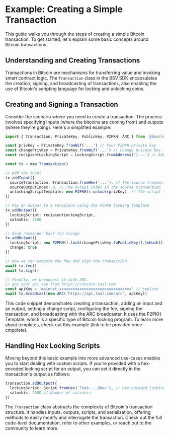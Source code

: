 # Example: Creating a Simple Transaction

This guide walks you through the steps of creating a simple Bitcoin transaction. To get started, let's explain some basic concepts around Bitcoin transactions.

## Understanding and Creating Transactions

Transactions in Bitcoin are mechanisms for transferring value and invoking smart contract logic. The `Transaction` class in the BSV SDK encapsulates the creation, signing, and broadcasting of transactions, also enabling the use of Bitcoin's scripting language for locking and unlocking coins.

## Creating and Signing a Transaction

Consider the scenario where you need to create a transaction. The process involves specifying inputs (where the bitcoins are coming from) and outputs (where they're going). Here's a simplified example:

```typescript
import { Transaction, PrivateKey, PublicKey, P2PKH, ARC } from '@bsv/sdk'

const privKey = PrivateKey.fromWif('...') // Your P2PKH private key
const changePrivKey = PrivateKey.fromWif('...') // Change private key (never re-use addresses)
const recipientLockingScript = LockingScript.fromAddress('1...') // Address of the recipient

const tx = new Transaction()

// Add the input
tx.addInput({
  sourceTransaction: Transaction.fromHex('...'), // The source transaction where the output you are spending was created,
  sourceOutputIndex: 0, // The output index in the source transaction
  unlockingScriptTemplate: new P2PKH().unlock(privKey), // The script template you are using to unlock the output, in this case P2PKH
})

// Pay an output to a recipient using the P2PKH locking template
tx.addOutput({
  lockingScript: recipientLockingScript,
  satoshis: 2500
})

// Send remainder back the change
tx.addOutput({
  lockingScript: new P2PKH().lock(changePrivKey.toPublicKey().toHash()),
  change: true
})

// Now we can compute the fee and sign the transaction
await tx.fee()
await tx.sign()

// Finally, we broadcast it with ARC.
// get your api key from https://console.taal.com
const apiKey = 'mainnet_xxxxxxxxxxxxxxxxxxxxxxxxxxxxxxxx' // replace
await tx.broadcast(new ARC('https://api.taal.com/arc', apiKey))
```

This code snippet demonstrates creating a transaction, adding an input and an output, setting a change script, configuring the fee, signing the transaction, and broadcasting with the ARC broadcaster. It uses the P2PKH Template, which is a specific type of Bitcoin locking program. To learn more about templates, check out this example (link to be provided once cmpplete).

## Handling Hex Locking Scripts

Moving beyond this basic example into more advanced use-cases enables you to start dealing with custom scripts. If you're provided with a hex-encoded locking script for an output, you can set it directly in the transaction's output as follows:

```typescript
transaction.addOutput({
  lockingScript: Script.fromHex('76a9....88ac'), // Hex-encoded locking script
  satoshis: 2500 // Number of satoshis
})
```

The `Transaction` class abstracts the complexity of Bitcoin's transaction structure. It handles inputs, outputs, scripts, and serialization, offering methods to easily modify and interrogate the transaction. Check out the full code-level documentation, refer to other examples, or reach out to the community to learn more.